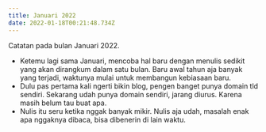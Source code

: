 ```yaml
---
title: Januari 2022
date: 2022-01-18T00:21:48.734Z
---
```

Catatan pada bulan Januari 2022.<!--more-->

* Ketemu lagi sama Januari, mencoba hal baru dengan menulis sedikit yang akan dirangkum dalam satu bulan. Baru awal tahun aja banyak yang terjadi, waktunya mulai untuk membangun kebiasaan baru.
* Dulu pas pertama kali ngerti bikin blog, pengen banget punya domain tld sendiri. Sekarang udah punya domain sendiri, jarang diurus. Karena masih belum tau buat apa.
* Nulis itu seru ketika nggak banyak mikir. Nulis aja udah, masalah enak apa nggaknya dibaca, bisa dibenerin di lain waktu.